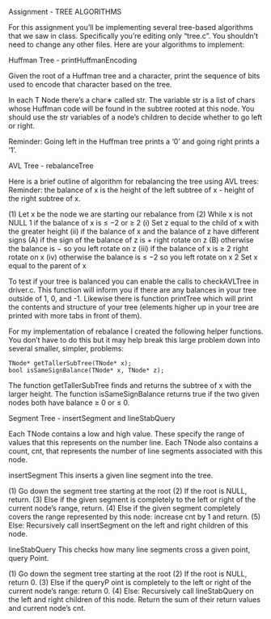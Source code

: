 Assignment - TREE ALGORITHMS

For this assignment you’ll be implementing several tree-based algorithms that we saw in
class. Specifically you’re editing only “tree.c”. You shouldn’t need to change any other files.
Here are your algorithms to implement:

Huffman Tree - printHuffmanEncoding

Given the root of a Huffman tree and a character, print the sequence of bits used to encode
that character based on the tree.

In each T Node there’s a char∗ called str. The variable str is a list of chars whose Huffman
code will be found in the subtree rooted at this node. You should use the str variables of a
node’s children to decide whether to go left or right.

Reminder: Going left in the Huffman tree prints a ‘0’ and going right prints a ‘1’.

AVL Tree - rebalanceTree

Here is a brief outline of algorithm for rebalancing the tree using AVL trees:
Reminder: the balance of x is the height of the left subtree of x - height of the right subtree
of x.

(1) Let x be the node we are starting our rebalance from
(2) While x is not NULL
    1 if the balance of x is ≤ −2 or ≥ 2
       (i) Set z equal to the child of x with the greater height
      (ii) if the balance of x and the balance of z have different signs
            (A) if the sign of the balance of z is + right rotate on z
            (B) otherwise the balance is − so you left rotate on z
     (iii) if the balance of x is ≥ 2 right rotate on x
      (iv) otherwise the balance is ≤ −2 so you left rotate on x
   2 Set x equal to the parent of x
   
To test if your tree is balanced you can enable the calls to checkAVLTree in driver.c. This
function will inform you if there are any balances in your tree outside of 1, 0, and -1. Likewise
there is function printTree which will print the contents and structure of your tree (elements
higher up in your tree are printed with more tabs in front of them).

For my implementation of rebalance I created the following helper functions. You don’t have
to do this but it may help break this large problem down into several smaller, simpler,
problems:

    TNode* getTallerSubTree(TNode* x);
    bool isSameSignBalance(TNode* x, TNode* z);
    
The function getTallerSubTree finds and returns the subtree of x with the larger height. The
function isSameSignBalance returns true if the two given nodes both have balance ≥ 0 or ≤ 0.

Segment Tree - insertSegment and lineStabQuery

Each TNode contains a low and high value. These specify the range of values that this
represents on the number line. Each TNode also contains a count, cnt, that represents the
number of line segments associated with this node.

insertSegment This inserts a given line segment into the tree.

(1) Go down the segment tree starting at the root
(2) If the root is NULL, return.
(3) Else if the given segment is completely to the left or right of the current node’s range,
return.
(4) Else if the given segment completely covers the range represented by this node: increase
cnt by 1 and return.
(5) Else: Recursively call insertSegment on the left and right children of this node.

lineStabQuery This checks how many line segments cross a given point, query Point.

(1) Go down the segment tree starting at the root
(2) If the root is NULL, return 0.
(3) Else if the queryP oint is completely to the left or right of the current node’s range:
return 0.
(4) Else: Recursively call lineStabQuery on the left and right children of this node. Return
the sum of their return values and current node’s cnt.


